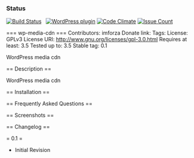### Status
[![Build Status](https://travis-ci.org/ryandhubbard/IDX_Broker_iOS.svg?branch=master)](https://travis-ci.org/ryandhubbard/IDX_Broker_iOS.svg?branch=master)   [![WordPress plugin](https://img.shields.io/wordpress/plugin/v/akismet.svg)]()   [![Code Climate](https://codeclimate.com/github/ryandhubbard/wp-media-cdn/badges/gpa.svg)](https://codeclimate.com/github/ryandhubbard/wp-media-cdn)  [![Issue Count](https://codeclimate.com/github/ryandhubbard/wp-media-cdn/badges/issue_count.svg)](https://codeclimate.com/github/ryandhubbard/wp-media-cdn)


=== wp-media-cdn ===
Contributors: imforza
Donate link:
Tags:
License: GPLv3
License URI: http://www.gnu.org/licenses/gpl-3.0.html
Requires at least: 3.5
Tested up to: 3.5
Stable tag: 0.1

WordPress media cdn

== Description ==

WordPress media cdn

== Installation ==


== Frequently Asked Questions ==


== Screenshots ==


== Changelog ==

= 0.1 =
- Initial Revision
